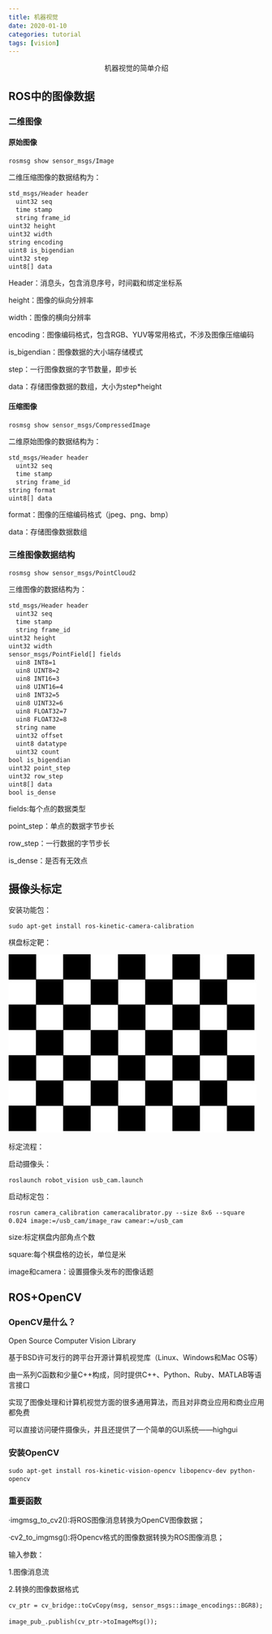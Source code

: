 ```yaml
---
title: 机器视觉
date: 2020-01-10
categories: tutorial
tags: [vision]
---
```


<center>机器视觉的简单介绍</center>

<!-- more -->


## ROS中的图像数据

### 二维图像

#### 原始图像

```
rosmsg show sensor_msgs/Image
```

二维压缩图像的数据结构为：

```
std_msgs/Header header
  uint32 seq
  time stamp
  string frame_id
uint32 height
uint32 width
string encoding
uint8 is_bigendian
uint32 step
uint8[] data
```

Header：消息头，包含消息序号，时间戳和绑定坐标系

height：图像的纵向分辨率

width：图像的横向分辨率

encoding：图像编码格式，包含RGB、YUV等常用格式，不涉及图像压缩编码

is_bigendian：图像数据的大小端存储模式

step：一行图像数据的字节数量，即步长

data：存储图像数据的数组，大小为step*height

#### 压缩图像

```
rosmsg show sensor_msgs/CompressedImage
```

二维原始图像的数据结构为：

```
std_msgs/Header header
  uint32 seq
  time stamp
  string frame_id
string format
uint8[] data
```

format：图像的压缩编码格式（jpeg、png、bmp）

data：存储图像数据数组

### 三维图像数据结构

```
rosmsg show sensor_msgs/PointCloud2
```

三维图像的数据结构为：

```
std_msgs/Header header
  uint32 seq
  time stamp
  string frame_id
uint32 height
uint32 width
sensor_msgs/PointField[] fields
  uin8 INT8=1
  uin8 UINT8=2
  uin8 INT16=3
  uin8 UINT16=4
  uin8 INT32=5
  uin8 UINT32=6
  uin8 FLOAT32=7
  uin8 FLOAT32=8
  string name
  uint32 offset
  uint8 datatype
  uint32 count
bool is_bigendian
uint32 point_step
uint32 row_step
uint8[] data
bool is_dense
```

fields:每个点的数据类型

point_step：单点的数据字节步长

row_step：一行数据的字节步长

is_dense：是否有无效点

## 摄像头标定

安装功能包：

```
sudo apt-get install ros-kinetic-camera-calibration
```

棋盘标定靶：

![](https://raw.githubusercontent.com/PigGeorge13/PigGeorge13.github.io/master/assets/images/TIM截图20200110120734.jpg)

标定流程：

启动摄像头：

```
roslaunch robot_vision usb_cam.launch
```

启动标定包：

```
rosrun camera_calibration cameracalibrator.py --size 8x6 --square 0.024 image:=/usb_cam/image_raw camear:=/usb_cam
```

size:标定棋盘内部角点个数

square:每个棋盘格的边长，单位是米

image和camera：设置摄像头发布的图像话题

## ROS+OpenCV

### OpenCV是什么？

Open Source Computer Vision Library

基于BSD许可发行的跨平台开源计算机视觉库（Linux、Windows和Mac OS等）

由一系列C函数和少量C++构成，同时提供C++、Python、Ruby、MATLAB等语言接口

实现了图像处理和计算机视觉方面的很多通用算法，而且对非商业应用和商业应用都免费

可以直接访问硬件摄像头，并且还提供了一个简单的GUI系统——highgui

### 安装OpenCV


```
sudo apt-get install ros-kinetic-vision-opencv libopencv-dev python-opencv
```

### 重要函数

·imgmsg_to_cv2():将ROS图像消息转换为OpenCV图像数据；

·cv2_to_imgmsg():将Opencv格式的图像数据转换为ROS图像消息；

输入参数：

1.图像消息流

2.转换的图像数据格式

```
cv_ptr = cv_bridge::toCvCopy(msg, sensor_msgs::image_encodings::BGR8);

image_pub_.publish(cv_ptr->toImageMsg());
```
